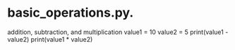 # basic_operations.py.
addition, subtraction, and multiplication
value1 = 10
value2 = 5
print(value1 - value2)
print(value1 * value2)
